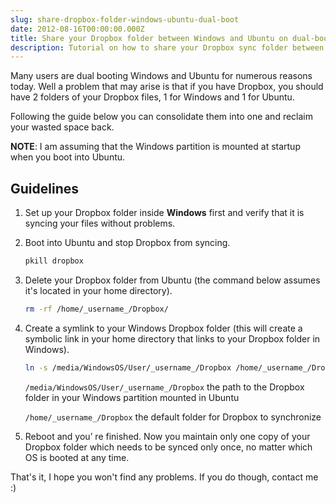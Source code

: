 ```yaml
---
slug: share-dropbox-folder-windows-ubuntu-dual-boot
date: 2012-08-16T00:00:00.000Z
title: Share your Dropbox folder between Windows and Ubuntu on dual-boot system
description: Tutorial on how to share your Dropbox sync folder between  Windows and Linux.
---
```


Many users are dual booting Windows and Ubuntu for numerous reasons today. Well a problem that may arise is that if you have Dropbox, you should have 2 folders of your Dropbox files, 1 for Windows and 1 for Ubuntu.

Following the guide below you can consolidate them into one and reclaim your wasted space back.

**NOTE**: I am assuming that the Windows partition is mounted at startup when you boot into Ubuntu.

## Guidelines

1. Set up your Dropbox folder inside **Windows** first and verify that it is syncing your files without problems.

2. Boot into Ubuntu and stop Dropbox from syncing.

    ```bash
    pkill dropbox
    ```

3. Delete your Dropbox folder from Ubuntu (the command below assumes it's located in your home directory).

    ```bash
    rm -rf /home/_username_/Dropbox/
    ```

4. Create a symlink to your Windows Dropbox folder (this will create a symbolic link  in your home directory that links to your Dropbox folder in Windows).

    ```bash
    ln -s /media/WindowsOS/User/_username_/Dropbox /home/_username_/Dropbox
    ```

    ```/media/WindowsOS/User/_username_/Dropbox```
    the path to the Dropbox folder in your Windows partition mounted in Ubuntu  

    ```/home/_username_/Dropbox```
    the default folder for Dropbox to synchronize

5. Reboot and you’ re finished. Now you maintain only one copy of your Dropbox folder which needs to be synced only once, no matter which OS is booted at any time.

That's it, I hope you won't find any problems. If you do though, contact me :)

